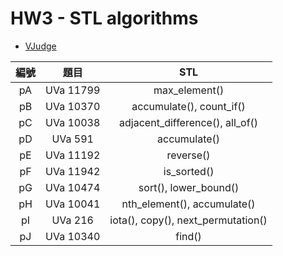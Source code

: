 # HW3 - STL algorithms

- [VJudge](https://vjudge.net/contest/490234)

|編號|題目|STL|
|:--:|:--:|:--:|
|pA|UVa 11799|max_element()|
|pB|UVa 10370|accumulate(), count_if()|
|pC|UVa 10038|adjacent_difference(), all_of()|
|pD|UVa 591|accumulate()|
|pE|UVa 11192|reverse()|
|pF|UVa 11942|is_sorted()|
|pG|UVa 10474|sort(), lower_bound()|
|pH|UVa 10041|nth_element(), accumulate()|
|pI|UVa 216|iota(), copy(), next_permutation()|
|pJ|UVa 10340|find()|